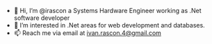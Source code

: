 - 👋 Hi, I’m @irascon a Systems Hardware Engineer working as .Net software developer
- 👀 I’m interested in .Net areas for web development and databases.
- 📫 Reach me via email at ivan.rascon.4@gmail.com

<!---
irascon/irascon is a ✨ special ✨ repository because its `README.md` (this file) appears on your GitHub profile.
You can click the Preview link to take a look at your changes.
--->
